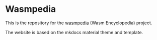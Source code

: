 # Wasmpedia
This is the repository for the [wasmpedia](https://wasmpedia.org) (Wasm Encyclopedia) project.

The website is based on the mkdocs material theme and template.